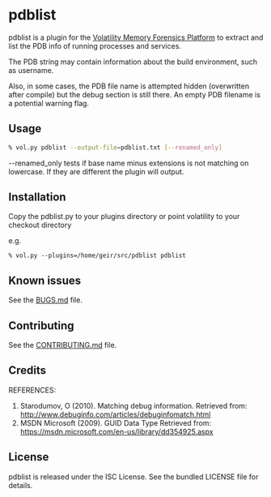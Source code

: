 pdblist
=========

pdblist is a plugin for the [Volatility Memory Forensics Platform](http://www.volatilityfoundation.org/) to extract and list the PDB info of running processes and services.

The PDB string may contain information about the build environment, such as username.

Also, in some cases, the PDB file name is attempted hidden (overwritten after
compile) but the debug section is still there. An empty PDB filename is a
potential warning flag.

## Usage

```bash
% vol.py pdblist --output-file=pdblist.txt [--renamed_only]
```

--renamed_only tests if base name minus extensions is not matching on lowercase. If they are different the plugin will output.


## Installation

Copy the pdblist.py to your plugins directory or point volatility to your checkout directory

e.g.

`% vol.py --plugins=/home/geir/src/pdblist pdblist`

## Known issues

See the [BUGS.md](BUGS.md) file.

## Contributing

See the [CONTRIBUTING.md](CONTRIBUTING.md) file.

## Credits

REFERENCES:
1. Starodumov, O (2010). Matching debug information.
   Retrieved from:
     http://www.debuginfo.com/articles/debuginfomatch.html
2. MSDN Microsoft (2009). GUID Data Type
   Retrieved from:
     https://msdn.microsoft.com/en-us/library/dd354925.aspx

## License

pdblist is released under the ISC License. See the bundled LICENSE file for
details.
